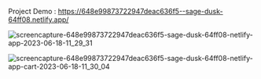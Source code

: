Project Demo : https://648e99873722947deac636f5--sage-dusk-64ff08.netlify.app/ 

![screencapture-648e99873722947deac636f5-sage-dusk-64ff08-netlify-app-2023-06-18-11_29_31](https://github.com/sunil9813/Bonik-Ecommerice-Website-in-React/assets/67497228/ddc909b1-385d-4d9b-bbfc-e6481f1ad3f9)


![screencapture-648e99873722947deac636f5-sage-dusk-64ff08-netlify-app-cart-2023-06-18-11_30_04](https://github.com/sunil9813/Bonik-Ecommerice-Website-in-React/assets/67497228/37d04d8f-96fb-4502-8087-58e71519b28a)
